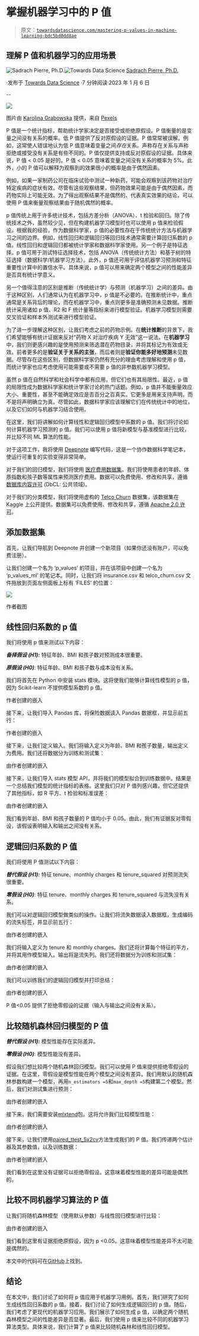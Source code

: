 # 掌握机器学习中的 P 值

> 原文：[`towardsdatascience.com/mastering-p-values-in-machine-learning-bdc5bd0dd8ae`](https://towardsdatascience.com/mastering-p-values-in-machine-learning-bdc5bd0dd8ae)

## 理解 P 值和机器学习的应用场景

[](https://spierre91.medium.com/?source=post_page-----bdc5bd0dd8ae--------------------------------)![Sadrach Pierre, Ph.D.](https://spierre91.medium.com/?source=post_page-----bdc5bd0dd8ae--------------------------------)[](https://towardsdatascience.com/?source=post_page-----bdc5bd0dd8ae--------------------------------)![Towards Data Science](https://towardsdatascience.com/?source=post_page-----bdc5bd0dd8ae--------------------------------) [Sadrach Pierre, Ph.D.](https://spierre91.medium.com/?source=post_page-----bdc5bd0dd8ae--------------------------------)

·发布于 [Towards Data Science](https://towardsdatascience.com/?source=post_page-----bdc5bd0dd8ae--------------------------------) ·7 分钟阅读·2023 年 1 月 6 日

--

![](img/136a6ff1e3460e47037dfa4e55d94e19.png)

图片由 [Karolina Grabowska](https://www.pexels.com/@karolina-grabowska/) 提供，来自 [Pexels](https://www.pexels.com/photo/heart-shaped-gummy-candy-assorted-in-rows-with-one-candy-aside-against-pink-background-4016522/)

P 值是一个统计指标，帮助统计学家决定是否接受或拒绝原假设。P 值衡量的是变量之间没有关系的概率。低 P 值提供了反对原假设的证据。P 值常常被误解。例如，这常使人错误地认为低 P 值意味着变量之间*存在*关系。声称存在关系与声称拒绝或接受没有关系是有些不同的。P 值仅提供支持或反对原假设的证据。具体来说，P 值 < 0.05 是好的。P 值 < 0.05 意味着变量之间没有关系的概率为 5%。此外，小的 P 值可以解释为观察到的效果很小的概率是由于偶然因素。

例如，如果一家制药公司在临床试验中测试一种新药，可能会观察到该药物对治疗特定疾病的症状有效。尽管有这些观察结果，但药物效果可能是由于偶然因素，而药物实际上可能无效。为了得出观察结果不是偶然的、代表真实效果的结论，可以使用 P 值来衡量观察结果由于随机偶然的概率。

p 值传统上用于许多统计技术，包括方差分析（ANOVA）、t 检验和回归。除了传统技术之外，虽然较少见，但在构建机器学习模型时也可以使用 p 值来检验假设。根据我的经验，作为数据科学家，p 值的必要性存在于传统统计方法与机器学习之间的边界。例如，线性回归和逻辑回归等回归技术通常需要计算回归系数的 p 值。线性回归和逻辑回归都被统计学家和数据科学家使用。另一个例子是特征选择。p 值可用于测试特征选择技术，包括 ANOVA（传统统计方法）和基于树的特征选择（数据科学/机器学习方法）。此外，p 值还可用于评估机器学习预测和特征重要性计算中的置信水平。具体来说，p 值可以用来确定两个模型之间的性能差异是否具有统计学意义。

另一个值得注意的区别是推断（传统统计学）与预测（机器学习）之间的差异。由于这种区别，人们通常认为在机器学习中，p 值是不必要的。在推断统计中，重点通常是关系背后的理论，而在机器学习中，重点则更多是准确预测未见数据。推断统计采用诸如 p 值、R2 和 F 统计量等指标来进行模型验证。机器学习模型则需要交叉验证和样本外测试来进行模型验证。

为了进一步理解这种区别，让我们考虑之前的药物示例。在**统计推断**的背景下，我们希望能够有统计证据来反对“药物 X 对治疗疾病 Y 无效”这一说法。在**机器学习**中，我们则更感兴趣的是使用预测来筛选潜在药物目录，并将其标记为有效或无效。前者更多的是**验证关于关系的主张**，而后者则是**验证你能多好地预测**未见数据。尽管存在这些区别，但数据科学家仍然有充分的理由考虑理解和使用 p 值，而统计学家也应考虑使用可能需要或不需要 p 值的非参数机器学习模型。

虽然 p 值在自然科学和社会科学中都有应用，但它们也有其局限性。最近，p 值的局限性成为数据科学家和统计学家讨论的热门话题。例如，p 值并不能衡量效应大小、重要性，甚至不能确定效应是否百分之百真实。它更多是用来支持声明，而不是将声明确立为真。尽管如此，数据科学家应该理解它们在传统统计中的地位，以及它们如何与机器学习结合使用。

在这里，我们将讲解如何计算线性和逻辑回归模型中系数的 p 值。我们将讨论如何计算机器学习预测的 p 值。我们可以使用 p 值将新模型与基准模型进行比较，并比较不同 ML 算法的性能。

对于这项工作，我将使用 [Deepnote](https://deepnote.com/) 编写代码，这是一个协作数据科学笔记本，使运行可重复的实验变得非常简单。

对于我们的回归模型，我们将使用 [医疗费用数据集](https://www.kaggle.com/datasets/mirichoi0218/insurance)。我们将使用患者的年龄、体质指数和孩子数等属性来预测医疗费用。数据可以免费使用、修改和共享，遵循 [数据库内容许可](https://opendatacommons.org/licenses/dbcl/1-0/) (DbCL: 公共领域)。

对于我们的分类模型，我们将使用虚构的 [Telco Churn](https://www.kaggle.com/datasets/blastchar/telco-customer-churn) 数据集，该数据集在 Kaggle 上公开提供。数据集可以免费使用、修改和共享，遵循 [Apache 2.0 许可](https://www.apache.org/licenses/LICENSE-2.0)。

## 添加数据集

首先，让我们导航到 Deepnote 并创建一个新项目（如果你还没有账户，可以免费注册）。

让我们创建一个名为 ‘p_values’ 的项目，并在该项目中创建一个名为 ‘p_values_ml’ 的笔记本。同时，让我们将 insurance.csv 和 telco_churn.csv 文件拖放到页面左侧面板上标有 ‘FILES’ 的位置：

![](img/a63144c4297e8f50f94e542fc9389baa.png)

作者截图

## 线性回归系数的 p 值

我们将使用 p 值来测试以下内容：

***备择假设 (H1):*** 特征年龄、BMI 和孩子数对预测成本很重要。

***原假设 (H0)***: 特征年龄、BMI 和孩子数与成本没有关系。

我们将首先在 Python 中安装 stats 模块。这将使我们能够计算线性模型的 p 值，因为 Scikit-learn 不提供模型系数的 p 值。

作者创建的嵌入

接下来，让我们导入 Pandas 库，将保险数据读入 Pandas 数据框，并显示前五行：

作者创建的嵌入

接下来，让我们定义输入。我们将输入定义为年龄、BMI 和孩子数量，输出定义为费用。我们还将数据分为训练和测试集：

由作者创建的嵌入

接下来，让我们导入 stats 模型 API，并将我们的模型拟合到训练数据中。结果是一个总结我们模型的统计指标的表格。这里我们只对 P 值列感兴趣，但它还提供了其他指标，如 R 平方、t 检验和标准误差：

由作者创建的嵌入

我们看到年龄、BMI 和孩子数量的 P 值均小于 0.05。由此，我们有证据反对零假设，该假设表明输入和输出之间没有关系。

## 逻辑回归系数的 P 值

我们将使用 P 值测试以下内容：

***替代假设 (H1):*** 特征 tenure、monthly charges 和 tenure_squared 对预测流失很重要。

***零假设 (H0)***: 特征 tenure、monthly charges 和 tenure_squared 与流失没有关系。

我们可以对逻辑回归模型做类似的操作。让我们将流失数据读入数据框，生成编码的流失标签，并显示前五行：

由作者创建的嵌入

我们将输入定义为 tenure 和 monthly charges。我们还将计算每个特征的平方，并将其用作模型输入。输出将是流失列。我们还将数据分为训练和测试集：

由作者创建的嵌入

我们可以训练我们的逻辑回归模型并打印总结：

由作者创建的嵌入

P 值<0.05 提供了拒绝零假设的证据（输入与输出之间没有关系）。

## 比较随机森林回归模型的 P 值

***替代假设 (H1):*** 模型性能存在实际差异。

***零假设 (H0)***: 模型性能没有差异。

假设我们想比较两个随机森林回归模型。我们可以使用 P 值来提供拒绝零假设的证据。在这里，零假设是模型性能在两个模型之间没有差异。我们用默认的随机森林参数构建一个模型，再用`n_estimators =5`和`max_depth =5`构建第二个模型。然后，我们对测试集进行预测：

由作者创建的嵌入

接下来，我们需要安装[mlxtend](https://rasbt.github.io/mlxtend/)包。这将允许我们比较模型性能：

由作者创建的嵌入

接下来，让我们使用[paired_ttest_5x2cv](http://rasbt.github.io/mlxtend/user_guide/evaluate/paired_ttest_5x2cv/)方法生成我们的 P 值。我们传递两个估计器及其参数值，以及训练数据：

由作者创建的嵌入

我们看到在这里没有证据可以拒绝零假设。这意味着模型性能的差异可能是偶然的。

## 比较不同机器学习算法的 P 值

让我们将随机森林模型（使用默认参数）与线性回归模型进行比较：

由作者创建的嵌入

我们看到这里有证据拒绝原假设，因为 p <0.05。这意味着模型性能差异不太可能是偶然的。

本文中的代码可在[GitHub](https://github.com/spierre91/deepnote/blob/main/p_values_ml.ipynb)上找到。

## 结论

在本文中，我们讨论了如何将 p 值应用于机器学习用例。首先，我们研究了如何生成线性回归系数的 p 值。接着，我们讨论了如何生成逻辑回归的 p 值。随后，我们考虑了更现代的机器学习应用。我们展示了如何生成 p 值，以确定两个随机森林模型之间的性能差异是否显著。最后，我们使用 p 值来比较不同的机器学习算法类型。具体来说，我们计算了 p 值来比较随机森林和线性回归模型。
